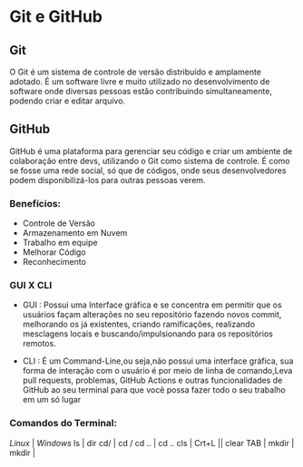 # Git e GitHub

## Git 
O Git é um sistema de controle de versão distribuído e amplamente adotado. É um software livre e muito utilizado no desenvolvimento de software onde diversas pessoas estão contribuindo simultaneamente, podendo criar e editar arquivo.

## GitHub
GitHub é uma plataforma para gerenciar seu código e criar um ambiente de colaboração entre devs, utilizando o Git como sistema de controle. É como se fosse uma rede social, só que de códigos, onde seus desenvolvedores podem disponibilizá-los para outras pessoas verem.

### Benefícios:
 - Controle de Versão
 - Armazenamento em Nuvem
 - Trabalho em equipe
 - Melhorar Código
 - Reconhecimento

### GUI X CLI

- GUI : Possui uma Interface gráfica e se concentra em permitir que os usuários façam alterações no seu repositório fazendo novos commit, melhorando os já existentes, criando ramificações, realizando mesclagens locais e buscando/impulsionando para os repositórios remotos.

- CLI : É um Command-Line,ou seja,não possui uma interface gráfica, sua forma de interação com o usuário é por meio de linha de comando,Leva pull requests, problemas, GitHub Actions e outras funcionalidades de GitHub ao seu terminal para que você possa fazer todo o seu trabalho em um só lugar


### Comandos do Terminal:
  *Linux*    |  *Windows* 
     ls      |    dir 
    cd/      |    cd /
    cd ..    |    cd ..
    cls      |    Crt+L || clear
    TAB      |
    mkdir    |     mkdir
             |